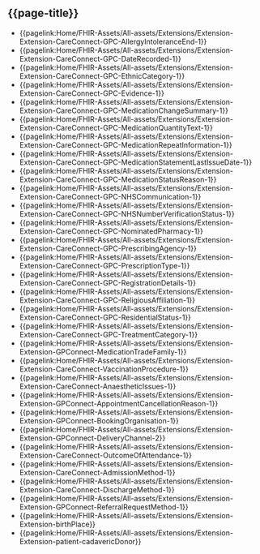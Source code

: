 ## {{page-title}}

- {{pagelink:Home/FHIR-Assets/All-assets/Extensions/Extension-Extension-CareConnect-GPC-AllergyIntoleranceEnd-1}}
- {{pagelink:Home/FHIR-Assets/All-assets/Extensions/Extension-Extension-CareConnect-GPC-DateRecorded-1}}
- {{pagelink:Home/FHIR-Assets/All-assets/Extensions/Extension-Extension-CareConnect-GPC-EthnicCategory-1}}
- {{pagelink:Home/FHIR-Assets/All-assets/Extensions/Extension-Extension-CareConnect-GPC-Evidence-1}}
- {{pagelink:Home/FHIR-Assets/All-assets/Extensions/Extension-Extension-CareConnect-GPC-MedicationChangeSummary-1}}
- {{pagelink:Home/FHIR-Assets/All-assets/Extensions/Extension-Extension-CareConnect-GPC-MedicationQuantityText-1}}
- {{pagelink:Home/FHIR-Assets/All-assets/Extensions/Extension-Extension-CareConnect-GPC-MedicationRepeatInformation-1}}
- {{pagelink:Home/FHIR-Assets/All-assets/Extensions/Extension-Extension-CareConnect-GPC-MedicationStatementLastIssueDate-1}}
- {{pagelink:Home/FHIR-Assets/All-assets/Extensions/Extension-Extension-CareConnect-GPC-MedicationStatusReason-1}}
- {{pagelink:Home/FHIR-Assets/All-assets/Extensions/Extension-Extension-CareConnect-GPC-NHSCommunication-1}}
- {{pagelink:Home/FHIR-Assets/All-assets/Extensions/Extension-Extension-CareConnect-GPC-NHSNumberVerificationStatus-1}}
- {{pagelink:Home/FHIR-Assets/All-assets/Extensions/Extension-Extension-CareConnect-GPC-NominatedPharmacy-1}}
- {{pagelink:Home/FHIR-Assets/All-assets/Extensions/Extension-Extension-CareConnect-GPC-PrescribingAgency-1}}
- {{pagelink:Home/FHIR-Assets/All-assets/Extensions/Extension-Extension-CareConnect-GPC-PrescriptionType-1}}
- {{pagelink:Home/FHIR-Assets/All-assets/Extensions/Extension-Extension-CareConnect-GPC-RegistrationDetails-1}}
- {{pagelink:Home/FHIR-Assets/All-assets/Extensions/Extension-Extension-CareConnect-GPC-ReligiousAffiliation-1}}
- {{pagelink:Home/FHIR-Assets/All-assets/Extensions/Extension-Extension-CareConnect-GPC-ResidentialStatus-1}}
- {{pagelink:Home/FHIR-Assets/All-assets/Extensions/Extension-Extension-CareConnect-GPC-TreatmentCategory-1}}
- {{pagelink:Home/FHIR-Assets/All-assets/Extensions/Extension-Extension-GPConnect-MedicationTradeFamily-1}}
- {{pagelink:Home/FHIR-Assets/All-assets/Extensions/Extension-Extension-CareConnect-VaccinationProcedure-1}}
- {{pagelink:Home/FHIR-Assets/All-assets/Extensions/Extension-Extension-CareConnect-AnaestheticIssues-1}}
- {{pagelink:Home/FHIR-Assets/All-assets/Extensions/Extension-Extension-GPConnect-AppointmentCancellationReason-1}}
- {{pagelink:Home/FHIR-Assets/All-assets/Extensions/Extension-Extension-GPConnect-BookingOrganisation-1}}
- {{pagelink:Home/FHIR-Assets/All-assets/Extensions/Extension-Extension-GPConnect-DeliveryChannel-2}}
- {{pagelink:Home/FHIR-Assets/All-assets/Extensions/Extension-Extension-CareConnect-OutcomeOfAttendance-1}}
- {{pagelink:Home/FHIR-Assets/All-assets/Extensions/Extension-Extension-CareConnect-AdmissionMethod-1}}
- {{pagelink:Home/FHIR-Assets/All-assets/Extensions/Extension-Extension-CareConnect-DischargeMethod-1}}
- {{pagelink:Home/FHIR-Assets/All-assets/Extensions/Extension-Extension-GPConnect-ReferralRequestMethod-1}}
- {{pagelink:Home/FHIR-Assets/All-assets/Extensions/Extension-Extension-birthPlace}}
- {{pagelink:Home/FHIR-Assets/All-assets/Extensions/Extension-Extension-patient-cadavericDonor}}

